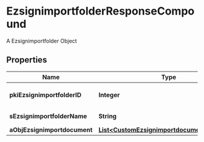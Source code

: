 

# EzsignimportfolderResponseCompound

A Ezsignimportfolder Object

## Properties

| Name | Type | Description | Notes |
|------------ | ------------- | ------------- | -------------|
|**pkiEzsignimportfolderID** | **Integer** | The unique ID of the Ezsignimportfolder |  |
|**sEzsignimportfolderName** | **String** | The name of the Ezsignimportfolder |  |
|**aObjEzsignimportdocument** | [**List&lt;CustomEzsignimportdocumentResponse&gt;**](CustomEzsignimportdocumentResponse.md) |  |  [optional] |




